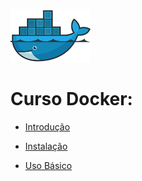 ![docker](./docker.png)

# Curso Docker:

* [Introdução](pages/introducao.md)

* [Instalação](pages/instalacao.md)

* [Uso Básico](pages/usobasico.md)
